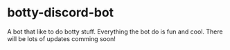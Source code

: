 # botty-discord-bot
A bot that like to do botty stuff. Everything the bot do is fun and cool. There will be lots of updates comming soon!
